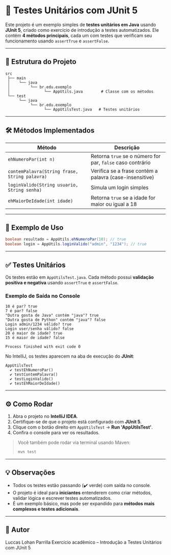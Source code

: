 # 🧪 Testes Unitários com JUnit 5

Este projeto é um exemplo simples de **testes unitários em Java** usando **JUnit 5**, criado como exercício de introdução a testes automatizados.
Ele contém **4 métodos principais**, cada um com testes que verificam seu funcionamento usando `assertTrue` e `assertFalse`.

---

## 📂 Estrutura do Projeto

```
src
 ├── main
 │    └── java
 │         └── br.edu.exemplo
 │               └── AppUtils.java        # Classe com os métodos
 └── test
      └── java
           └── br.edu.exemplo
                 └── AppUtilsTest.java   # Testes unitários
```

---

## 🛠 Métodos Implementados

| Método                                        | Descrição                                                  |
| --------------------------------------------- | ---------------------------------------------------------- |
| `ehNumeroPar(int n)`                          | Retorna `true` se o número for par, `false` caso contrário |
| `contemPalavra(String frase, String palavra)` | Verifica se a frase contém a palavra (case-insensitive)    |
| `loginValido(String usuario, String senha)`   | Simula um login simples                                    |
| `ehMaiorDeIdade(int idade)`                   | Retorna `true` se a idade for maior ou igual a 18          |

---

## 🧩 Exemplo de Uso

```java
boolean resultado = AppUtils.ehNumeroPar(10); // true
boolean login = AppUtils.loginValido("admin", "1234"); // true
```

---

## ✅ Testes Unitários

Os testes estão em `AppUtilsTest.java`. Cada método possui **validação positiva e negativa** usando `assertTrue` e `assertFalse`.

### Exemplo de Saída no Console

```
10 é par? true
7 é par? false
"Dutra gosta de Java" contém "java"? true
"Dutra gosta de Python" contém "java"? false
Login admin/1234 válido? true
Login user/senha válido? false
20 é maior de idade? true
15 é maior de idade? false

Process finished with exit code 0
```

No IntelliJ, os testes aparecem na aba de execução do **JUnit**:

```
AppUtilsTest
  ✔ testEhNumeroPar()
  ✔ testContemPalavra()
  ✔ testLoginValido()
  ✔ testEhMaiorDeIdade()
```

---

## ⚙️ Como Rodar

1. Abra o projeto no **IntelliJ IDEA**.
2. Certifique-se de que o projeto está configurado com **JUnit 5**.
3. Clique com o botão direito em `AppUtilsTest` → **Run 'AppUtilsTest'**.
4. Confira o console para ver os resultados.

> Você também pode rodar via terminal usando Maven:
>
> ```bash
> mvn test
> ```

---

## 💡 Observações

* Todos os testes estão passando (✔️ verde) com saída no console.
* O projeto é ideal para **iniciantes** entenderem como criar métodos, validar lógica e escrever testes automatizados.
* É um exemplo básico, mas pode ser expandido para **métodos mais complexos e testes adicionais**.

---

## 📝 Autor

Luccas Lohan Parrilla
Exercício acadêmico – Introdução a Testes Unitários com JUnit 5
